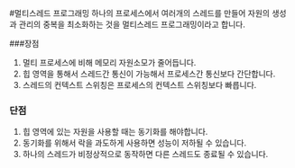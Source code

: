 #멀티스레드 프로그래밍 
하나의 프로세스에서 여러개의 스레드를 만들어 자원의 생성과 관리의 중복을 최소화하는 것을 멀티스레드 프로그래밍이라고 합니다.

###장점

1. 멀티 프로세스에 비해 메모리 자원소모가 줄어듭니다.
2. 힙 영역을 통해서 스레드간 통신이 가능해서 프로세스간 통신보다 간단합니다.
3. 스레드의 컨텍스트 스위칭은 프로세스의 컨텍스트 스위칭보다 빠릅니다.

### 단점

1. 힙 영역에 있는 자원을 사용할 때는 동기화를 해야합니다.
2. 동기화를 위해서 락을 과도하게 사용하면 성능이 저하될 수 있습니다.
3. 하나의 스레드가 비정상적으로 동작하면 다른 스레드도 종료될 수 있습니다.
